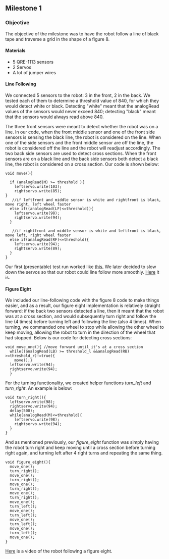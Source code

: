 ## Milestone 1

### Objective

The objective of the milestone was to have the robot follow a line of black tape and traverse a grid in the shape of a figure 8.

#### Materials
- 5 QRE-1113 sensors
- 2 Servos 
- A lot of jumper wires

#### Line Following

We connected 5 sensors to the robot: 3 in the front, 2 in the back. We tested each of them to determine a threshold value of 840, for which they would detect white or black. Detecting "white" meant that the analogRead values of the sensors would never exceed 840; detecting "black" meant that the sensors would always read above 840.

The three front sensors were meant to detect whether the robot was on a line. In our code, when the front middle sensor and one of the front side sensors is sensing the black line, the robot is considered on the line. When one of the side sensors and the front middle sensor are off the line, the robot is considered off the line and the robot will readjust accordingly. The two back side sensors are used to detect cross sections. When the front sensors are on a black line and the back side sensors both detect a black line, the robot is considered on a cross section. Our code is shown below:
  
    void move(){
  
      if (analogRead(M) >= threshold ){
        leftservo.write(103);     
        rightservo.write(85); 
    } 
       //if leftfront and middle sensor is white and rightfront is black, move right, left wheel faster
      else if((analogRead(LF)<=threshold)){
        leftservo.write(98);     
        rightservo.write(94);
      }

       //if rightfront and middle sensor is white and leftfront is black, move left, right wheel faster
      else if(analogRead(RF)<=threshold){
        leftservo.write(94);     
        rightservo.write(89);
      }
    }
  
Our first (presentable) test run worked like [this.](https://youtu.be/zvR32bmpkww)
We later decided to slow down the servos so that our robot could line follow more smoothly. [Here](https://youtu.be/_Q0ooO84H1s) it is.




#### Figure Eight

We included our line-following code with the figure 8 code to make things easier, and as a result, our figure eight implementation is relatively straight forward: if the back two sensors detected a line, then it meant that the robot was at a cross section, and would subsequently turn right and follow the line (4 times) before turning left and following the line (also 4 times). When turning, we commanded one wheel to stop while allowing the other wheel to keep moving, allowing the robot to turn in the direction of the wheel that had stopped. Below is our code for detecting cross sections:

    void move_one(){ //move forward until it's at a cross section
      while((analogRead(LB) >= threshold_l &&analogRead(RB) >=threshold_r)!=true){
        move();}
      leftservo.write(94);     
      rightservo.write(94);   
      }

  
For the turning functionality, we created helper functions _turn_left_ and _turn_right_. An example is below: 

    void turn_right(){
      leftservo.write(98);      
      rightservo.write(94);
      delay(500);
      while(analogRead(M)<=threshold){
        leftservo.write(98);     
        rightservo.write(94);
      }
    }
    
And as mentioned previously, our _figure_eight_ function was simply having the robot turn right and keep moving until a cross section before turning right again, and turning left after 4 right turns and repeating the same thing.

    void figure_eight(){ 
      move_one();
      turn_right();
      move_one();
      turn_right();
      move_one();
      turn_right();
      move_one();
      turn_right();
      move_one();
      turn_left();
      move_one();
      turn_left();
      move_one();
      turn_left();
      move_one();
      turn_left();
      move_one();
    }

 
[Here](https://youtu.be/_kyliNbJiFA) is a video of the robot following a figure eight.


